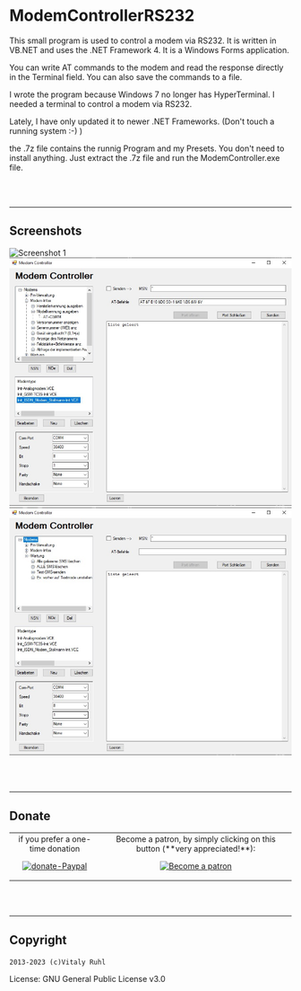 # ModemControllerRS232

<!-- markdownlint-disable MD033 -->
<!-- markdownlint-disable MD001 -->
<!-- markdownlint-disable MD013 -->
<!-- markdownlint-disable MD025 -->
<!-- markdownlint-disable MD026 -->

This small program is used to control a modem via RS232. It is written in VB.NET and uses the .NET Framework 4. It is a Windows Forms application.

You can write AT commands to the modem and read the response directly in the Terminal field. You can also save the commands to a file.

I wrote the program because Windows 7 no longer has HyperTerminal. I needed a terminal to control a modem via RS232.

Lately, I have only updated it to newer .NET Frameworks. (Don't touch a running system :-) )

the .7z file contains the runnig Program and my Presets. You don't need to install anything. Just extract the .7z file and run the ModemController.exe file.

<br>
<br>

---

## Screenshots

![Screenshot 1](Infos/Screenshots/Screenshot_1.jpg)
![Screenshot 2](Screenshot_2.jpg)
![Screenshot 3](Screenshot_3.jpg)

<br>
<br>

---

## Donate

<table align="center" width="100%" border="0" bgcolor:=#3f3f3f>
<tr align="center">
<td align="center">  
if you prefer a one-time donation

[![donate-Paypal](https://www.paypalobjects.com/en_US/i/btn/btn_donateCC_LG.gif)](https://paypal.me/FamilieRuhl)

</td>

<td align="center">  
Become a patron, by simply clicking on this button (**very appreciated!**):

[![Become a patron](https://c5.patreon.com/external/logo/become_a_patron_button.png)](https://www.patreon.com/join/6555448/checkout?ru=undefined)

</td>
</tr>
</table>

<br>
<br>

---

## Copyright

`2013-2023 (c)Vitaly Ruhl`

License: GNU General Public License v3.0

